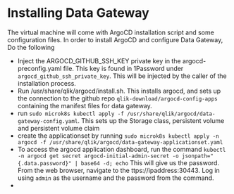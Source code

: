 # Installing Data Gateway
The virtual machine will come with ArgoCD installation script and some configuration files. In order to install ArgoCD and configure Data Gateway, Do the following
- Inject the ARGOCD_GITHUB_SSH_KEY private key in the argocd-preconfig.yaml file. This key is found in 1Password under `argocd_github_ssh_private_key`. This will be injected by the caller of the installation process.
- Run /usr/share/qlik/argocd/install.sh. This installs argocd, and sets up the connection to the github repo `qlik-download/argocd-config-apps` containing the manifest files for data gateway.
- run `sudo microk8s kubectl apply -f /usr/share/qlik/argocd/data-gateway-config.yaml`. This sets up the Storage class, persistent volume and persistent volume claim
- create the applicationset by running `sudo microk8s kubectl apply -n argocd -f /usr/share/qlik/argocd/data-gateway-applicationset.yaml` 
- To access the argocd application dashboard, run the command `kubectl -n argocd get secret argocd-initial-admin-secret -o jsonpath="{.data.password}" | base64 -d; echo` This will give us the password. From the web browser, navigate to the ttps://ipaddress:30443. Log in using `admin` as the username and the password from the command.
- 
